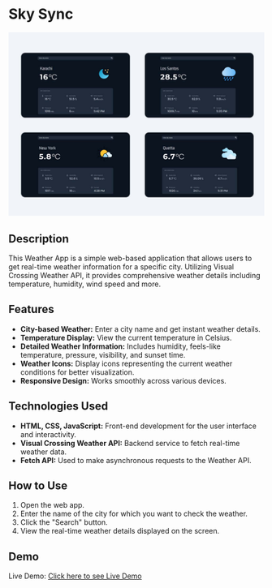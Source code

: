 # Sky Sync

<img src="Weather App.jpg" alt="Chat App">

## Description

This Weather App is a simple web-based application that allows users to get real-time weather information for a specific city. Utilizing Visual Crossing Weather API, it provides comprehensive weather details including temperature, humidity, wind speed and more.

## Features

- **City-based Weather:** Enter a city name and get instant weather details.
- **Temperature Display:** View the current temperature in Celsius.
- **Detailed Weather Information:** Includes humidity, feels-like temperature, pressure, visibility, and sunset time.
- **Weather Icons:** Display icons representing the current weather conditions for better visualization.
- **Responsive Design:** Works smoothly across various devices.

## Technologies Used

- **HTML, CSS, JavaScript:** Front-end development for the user interface and interactivity.
- **Visual Crossing Weather API:** Backend service to fetch real-time weather data.
- **Fetch API:** Used to make asynchronous requests to the Weather API.

## How to Use

1) Open the web app.
2) Enter the name of the city for which you want to check the weather.
3) Click the "Search" button.
4) View the real-time weather details displayed on the screen.

## Demo

Live Demo:  <a href="https://muhammadmaaztahir.github.io/Sky_Sync/">Click here to see Live Demo</a>

